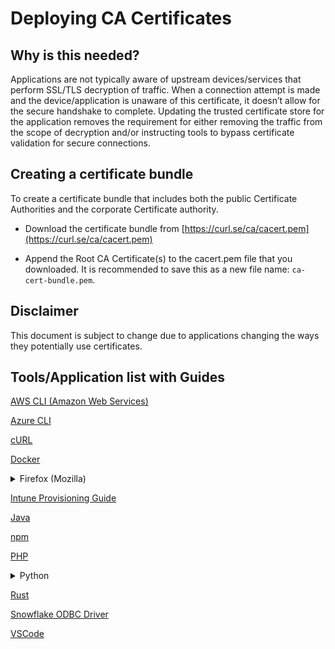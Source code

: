 # Deploying CA Certificates

## Why is this needed? 
Applications are not typically aware of upstream devices/services that perform SSL/TLS decryption of traffic. When a connection attempt is made and the device/application is unaware of this certificate, it doesn’t allow for the secure handshake to complete.  Updating the trusted certificate store for the application removes the requirement for either removing the traffic from the scope of decryption and/or instructing tools to bypass certificate validation for secure connections.

## Creating a certificate bundle

To create a certificate bundle that includes both the public Certificate Authorities and the corporate Certificate authority. 

* Download the certificate bundle from [https://curl.se/ca/cacert.pem](https://curl.se/ca/cacert.pem) 

* Append the Root CA Certificate(s) to the cacert.pem file that you downloaded. It is recommended to save this as a new file name: ```ca-cert-bundle.pem```. 

## Disclaimer
This document is subject to change due to applications changing the ways they potentially use certificates.

## Tools/Application list with Guides
[AWS CLI (Amazon Web Services)](https://github.com/xanatosj/certificate-trust-store/blob/main/AWS/AWSCLI.md)

[Azure CLI](https://github.com/xanatosj/certificate-trust-store/blob/main/AzureCLI/AzureCLI.md)

[cURL](https://github.com/xanatosj/certificate-trust-store/blob/main/curl/curl.md)

[Docker](https://github.com/xanatosj/certificate-trust-store/blob/main/docker/dockerfile.md)

<details>
<summary>Firefox (Mozilla)</summary>
Configure Mozilla Firefox to use the Windows root certificate store.

* In the browser, type "about:config" in the browser.  When the caution prompt appears, select Accept the Risk and Continue.
> about:config
* In the config search bar, type "security.enterprise_roots.enabled".  Change the option from False to True
> security.enterprise_roots.enabled

</details>

[Intune Provisioning Guide](https://learn.microsoft.com/en-us/intune/intune-service/protect/certificates-trusted-root)


[Java](https://github.com/xanatosj/certificate-trust-store/blob/main/Java/Java.md)


[npm](https://github.com/xanatosj/certificate-trust-store/blob/main/npm/npm.md)


[PHP](https://github.com/xanatosj/certificate-trust-store/blob/main/php/php.md)

<details>
<summary>Python</summary> 
Use one of the following methods for Python via PIP.
<details>
 <summary> Adding the custom certificate</summary>
<details>
<summary>MacOS/Linux</summary>

1) Create a directory to host the CA Cert Bundle.  Move the cert bundle to that location
> mkdir ~/ca_certs
> mv ~/Downloads/custom-ca-bundle.pem ~/ca_certs
2) Add cert bundle to python to trust the cert chain

> pip config set global.cert ~/ca_certs
</details>
<details>
<summary>Windows</summary>
 
1) Create a new directory and move the bundle to C:\ drive.
 
2) Add certificate bundle to python trust store (command below via Powershell)
> mv $env:HOMEPATH\Downloads\custom-ca-bundle.pem $env:APPDATA

> pip config set global.cert $env:APPDATA\custom-ca-bundle.pem 
</details>
</details>
<details>
<summary>Set via the environment variables</summary>
Run the following commands to set the SSL_CERT_FILE option to use the (downloaded) cert bundle
 
> export CERT_PATH=/etc/ssl/certs/SSLDecrypt.pem
> 
> export CERT_DIR=/etc/ssl/certs/
> 
> export SSL_CERT_FILE=${CERT_PATH}
> 
> export SSL_CERT_DIR=${CERT_DIR}
> 
> export REQUESTS_CA_BUNDLE=${CERT_PATH} 
</details>
</details>

[Rust](https://github.com/xanatosj/certificate-trust-store/blob/main/rust/rust.md)

[Snowflake ODBC Driver](https://github.com/xanatosj/certificate-trust-store/blob/main/snowflake/snowflake.md)

[VSCode](https://github.com/xanatosj/certificate-trust-store/blob/main/VSCode/VSCode.md)
